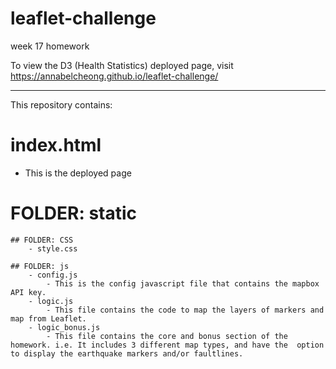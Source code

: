 # leaflet-challenge
week 17 homework

To view the D3 (Health Statistics) deployed page, visit https://annabelcheong.github.io/leaflet-challenge/
******************************
This repository contains: 

# index.html 
- This is the deployed page

# FOLDER: static

    ## FOLDER: CSS
        - style.css
    
    ## FOLDER: js
        - config.js
            - This is the config javascript file that contains the mapbox API key.
        - logic.js
            - This file contains the code to map the layers of markers and map from Leaflet.
        - logic_bonus.js
            - This file contains the core and bonus section of the homework. i.e. It includes 3 different map types, and have the  option to display the earthquake markers and/or faultlines.